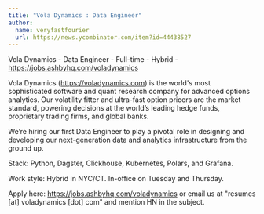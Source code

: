 ```yaml
---
title: "Vola Dynamics : Data Engineer"
author:
  name: veryfastfourier
  url: https://news.ycombinator.com/item?id=44438527
---
```

Vola Dynamics - Data Engineer - Full-time - Hybrid - <a href="https:&#x2F;&#x2F;jobs.ashbyhq.com&#x2F;voladynamics" rel="nofollow">https:&#x2F;&#x2F;jobs.ashbyhq.com&#x2F;voladynamics</a>

Vola Dynamics (<a href="https:&#x2F;&#x2F;voladynamics.com" rel="nofollow">https:&#x2F;&#x2F;voladynamics.com</a>) is the world&#x27;s most sophisticated software and quant research company for advanced options analytics. Our volatility fitter and ultra-fast option pricers are the market standard, powering decisions at the world’s leading hedge funds, proprietary trading firms, and global banks.

We’re hiring our first Data Engineer to play a pivotal role in designing and developing our next-generation data and analytics infrastructure from the ground up.

Stack: Python, Dagster, Clickhouse, Kubernetes, Polars, and Grafana.

Work style: Hybrid in NYC&#x2F;CT. In-office on Tuesday and Thursday.

Apply here: <a href="https:&#x2F;&#x2F;jobs.ashbyhq.com&#x2F;voladynamics" rel="nofollow">https:&#x2F;&#x2F;jobs.ashbyhq.com&#x2F;voladynamics</a> or email us at &quot;resumes [at] voladynamics [dot] com&quot; and mention HN in the subject.
<JobApplication />
